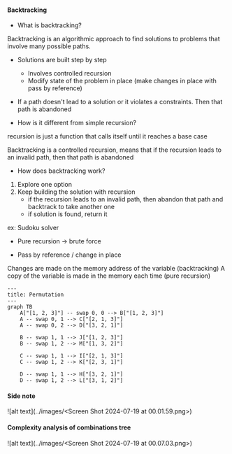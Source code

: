 #### Backtracking

- What is backtracking?

Backtracking is an algorithmic approach to find solutions to problems that involve many possible paths.

- Solutions are built step by step
  - Involves controlled recursion
  - Modify state of the problem in place (make changes in place with pass by reference)
- If a path doesn't lead to a solution or it violates a constraints. Then that path is abandoned

- How is it different from simple recursion?

recursion is just a function that calls itself until it reaches a base case

Backtracking is a controlled recursion, means that if the recursion leads to an invalid path, then that path is abandoned

- How does backtracking work?

1. Explore one option
2. Keep building the solution with recursion
   - if the recursion leads to an invalid path, then abandon that path and backtrack to take another one
   - if solution is found, return it

ex: Sudoku solver

- Pure recursion -> brute force

- Pass by reference / change in place

Changes are made on the memory address of the variable (backtracking)
A copy of the variable is made in the memory each time (pure recursion)

```mermaid
---
title: Permutation
---
graph TB
    A["[1, 2, 3]"] -- swap 0, 0 --> B["[1, 2, 3]"]
    A -- swap 0, 1 --> C["[2, 1, 3]"]
    A -- swap 0, 2 --> D["[3, 2, 1]"]

    B -- swap 1, 1 --> J["[1, 2, 3]"]
    B -- swap 1, 2 --> M["[1, 3, 2]"]

    C -- swap 1, 1 --> I["[2, 1, 3]"]
    C -- swap 1, 2 --> K["[2, 3, 1]"]

    D -- swap 1, 1 --> H["[3, 2, 1]"]
    D -- swap 1, 2 --> L["[3, 1, 2]"]
```

#### Side note

![alt text](../images/<Screen Shot 2024-07-19 at 00.01.59.png>)

#### Complexity analysis of combinations tree

![alt text](../images/<Screen Shot 2024-07-19 at 00.07.03.png>)
